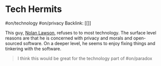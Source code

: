 # Tech Hermits
#on/technology #on/privacy
Backlink: [[]]


This guy, [Nolan Lawson](https://nolanlawson.com/2021/08/26/my-love-hate-affair-with-technology/), refuses to to most technology. The surface level reasons are that he is concerned with privacy and morals and open-sourced software. On a deeper level, he seems to enjoy fixing things and tinkering with the software. 
>I think this would be great for the technology part of #on/paradox 

